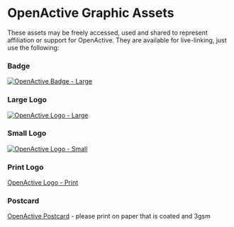 # OpenActive Graphic Assets

These assets may be freely accessed, used and shared to represent affiliation or support for OpenActive. They are available for live-linking, just use the following:

### Badge
[![OpenActive Badge - Large](https://www.openactive.io/assets/openactive-badge-large.png)](https://www.openactive.io/assets/openactive-badge-large.png)

### Large Logo
[![OpenActive Logo - Large](https://www.openactive.io/assets/openactive-logo-large.png)](https://www.openactive.io/assets/openactive-logo-large.png)

### Small Logo
[![OpenActive Logo - Small](https://www.openactive.io/assets/openactive-logo-small.png)](https://www.openactive.io/assets/openactive-logo-small.png)

### Print Logo
[OpenActive Logo - Print](https://www.openactive.io/assets/openactive-print.eps)

### Postcard
[OpenActive Postcard](https://www.openactive.io/assets/openactive-postcard.pdf) - please print on paper that is coated and 3gsm
